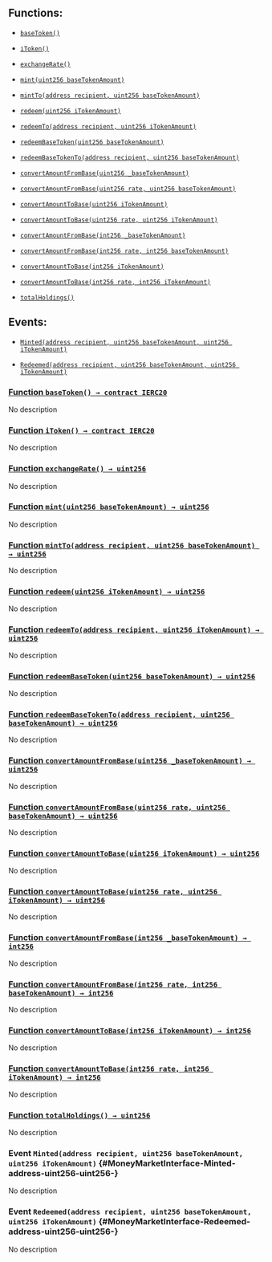 ## Functions:

- [`baseToken()`](#MoneyMarketInterface-baseToken--)

- [`iToken()`](#MoneyMarketInterface-iToken--)

- [`exchangeRate()`](#MoneyMarketInterface-exchangeRate--)

- [`mint(uint256 baseTokenAmount)`](#MoneyMarketInterface-mint-uint256-)

- [`mintTo(address recipient, uint256 baseTokenAmount)`](#MoneyMarketInterface-mintTo-address-uint256-)

- [`redeem(uint256 iTokenAmount)`](#MoneyMarketInterface-redeem-uint256-)

- [`redeemTo(address recipient, uint256 iTokenAmount)`](#MoneyMarketInterface-redeemTo-address-uint256-)

- [`redeemBaseToken(uint256 baseTokenAmount)`](#MoneyMarketInterface-redeemBaseToken-uint256-)

- [`redeemBaseTokenTo(address recipient, uint256 baseTokenAmount)`](#MoneyMarketInterface-redeemBaseTokenTo-address-uint256-)

- [`convertAmountFromBase(uint256 _baseTokenAmount)`](#MoneyMarketInterface-convertAmountFromBase-uint256-)

- [`convertAmountFromBase(uint256 rate, uint256 baseTokenAmount)`](#MoneyMarketInterface-convertAmountFromBase-uint256-uint256-)

- [`convertAmountToBase(uint256 iTokenAmount)`](#MoneyMarketInterface-convertAmountToBase-uint256-)

- [`convertAmountToBase(uint256 rate, uint256 iTokenAmount)`](#MoneyMarketInterface-convertAmountToBase-uint256-uint256-)

- [`convertAmountFromBase(int256 _baseTokenAmount)`](#MoneyMarketInterface-convertAmountFromBase-int256-)

- [`convertAmountFromBase(int256 rate, int256 baseTokenAmount)`](#MoneyMarketInterface-convertAmountFromBase-int256-int256-)

- [`convertAmountToBase(int256 iTokenAmount)`](#MoneyMarketInterface-convertAmountToBase-int256-)

- [`convertAmountToBase(int256 rate, int256 iTokenAmount)`](#MoneyMarketInterface-convertAmountToBase-int256-int256-)

- [`totalHoldings()`](#MoneyMarketInterface-totalHoldings--)

## Events:

- [`Minted(address recipient, uint256 baseTokenAmount, uint256 iTokenAmount)`](#MoneyMarketInterface-Minted-address-uint256-uint256-)

- [`Redeemed(address recipient, uint256 baseTokenAmount, uint256 iTokenAmount)`](#MoneyMarketInterface-Redeemed-address-uint256-uint256-)

### [Function `baseToken() → contract IERC20`](#MoneyMarketInterface-baseToken--)

No description

### [Function `iToken() → contract IERC20`](#MoneyMarketInterface-iToken--)

No description

### [Function `exchangeRate() → uint256`](#MoneyMarketInterface-exchangeRate--)

No description

### [Function `mint(uint256 baseTokenAmount) → uint256`](#MoneyMarketInterface-mint-uint256-)

No description

### [Function `mintTo(address recipient, uint256 baseTokenAmount) → uint256`](#MoneyMarketInterface-mintTo-address-uint256-)

No description

### [Function `redeem(uint256 iTokenAmount) → uint256`](#MoneyMarketInterface-redeem-uint256-)

No description

### [Function `redeemTo(address recipient, uint256 iTokenAmount) → uint256`](#MoneyMarketInterface-redeemTo-address-uint256-)

No description

### [Function `redeemBaseToken(uint256 baseTokenAmount) → uint256`](#MoneyMarketInterface-redeemBaseToken-uint256-)

No description

### [Function `redeemBaseTokenTo(address recipient, uint256 baseTokenAmount) → uint256`](#MoneyMarketInterface-redeemBaseTokenTo-address-uint256-)

No description

### [Function `convertAmountFromBase(uint256 _baseTokenAmount) → uint256`](#MoneyMarketInterface-convertAmountFromBase-uint256-)

No description

### [Function `convertAmountFromBase(uint256 rate, uint256 baseTokenAmount) → uint256`](#MoneyMarketInterface-convertAmountFromBase-uint256-uint256-)

No description

### [Function `convertAmountToBase(uint256 iTokenAmount) → uint256`](#MoneyMarketInterface-convertAmountToBase-uint256-)

No description

### [Function `convertAmountToBase(uint256 rate, uint256 iTokenAmount) → uint256`](#MoneyMarketInterface-convertAmountToBase-uint256-uint256-)

No description

### [Function `convertAmountFromBase(int256 _baseTokenAmount) → int256`](#MoneyMarketInterface-convertAmountFromBase-int256-)

No description

### [Function `convertAmountFromBase(int256 rate, int256 baseTokenAmount) → int256`](#MoneyMarketInterface-convertAmountFromBase-int256-int256-)

No description

### [Function `convertAmountToBase(int256 iTokenAmount) → int256`](#MoneyMarketInterface-convertAmountToBase-int256-)

No description

### [Function `convertAmountToBase(int256 rate, int256 iTokenAmount) → int256`](#MoneyMarketInterface-convertAmountToBase-int256-int256-)

No description

### [Function `totalHoldings() → uint256`](#MoneyMarketInterface-totalHoldings--)

No description

### Event `Minted(address recipient, uint256 baseTokenAmount, uint256 iTokenAmount)` {#MoneyMarketInterface-Minted-address-uint256-uint256-}

No description

### Event `Redeemed(address recipient, uint256 baseTokenAmount, uint256 iTokenAmount)` {#MoneyMarketInterface-Redeemed-address-uint256-uint256-}

No description
